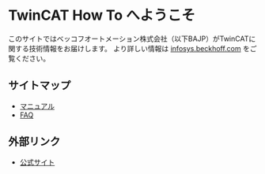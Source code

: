 # TwinCAT How To へようこそ

このサイトではベッコフオートメーション株式会社（以下BAJP）がTwinCATに関する技術情報をお届けします。 より詳しい情報は [infosys.beckhoff.com](https://infosys.beckhoff.com/) をご覧ください。

## サイトマップ

* [マニュアル](./manual/index.md)
* [FAQ](./faq/index.md)

## 外部リンク

* [公式サイト](https://www.beckhoff.com/)
